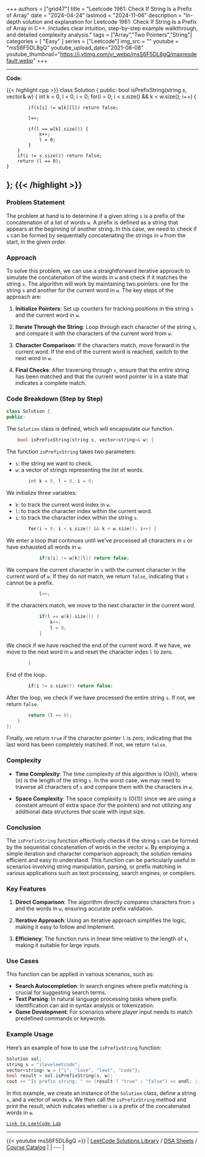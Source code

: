 
+++
authors = ["grid47"]
title = "Leetcode 1961: Check If String Is a Prefix of Array"
date = "2024-04-24"
lastmod = "2024-11-06"
description = "In-depth solution and explanation for Leetcode 1961: Check If String Is a Prefix of Array in C++. Includes clear intuition, step-by-step example walkthrough, and detailed complexity analysis."
tags = ["Array","Two Pointers","String"]
categories = [
    "Easy"
]
series = ["Leetcode"]
img_src = ""
youtube = "msS6F5DL8gQ"
youtube_upload_date="2021-08-08"
youtube_thumbnail="https://i.ytimg.com/vi_webp/msS6F5DL8gQ/maxresdefault.webp"
+++



---
**Code:**

{{< highlight cpp >}}
class Solution {
public:
    bool isPrefixString(string s, vector<string>& w) {
        int k = 0, l = 0, i = 0;
        for(i = 0; i < s.size() && k < w.size(); i++) {
            
            if(s[i] != w[k][l]) return false;
            
            l++;
            
            if(l == w[k].size()) {
                k++;
                l = 0;
            }
        }
        if(i != s.size()) return false;
        return (l == 0);
    }
};
{{< /highlight >}}
---

### Problem Statement

The problem at hand is to determine if a given string `s` is a prefix of the concatenation of a list of words `w`. A prefix is defined as a string that appears at the beginning of another string. In this case, we need to check if `s` can be formed by sequentially concatenating the strings in `w` from the start, in the given order.

### Approach

To solve this problem, we can use a straightforward iterative approach to simulate the concatenation of the words in `w` and check if it matches the string `s`. The algorithm will work by maintaining two pointers: one for the string `s` and another for the current word in `w`. The key steps of the approach are:

1. **Initialize Pointers**: Set up counters for tracking positions in the string `s` and the current word in `w`.

2. **Iterate Through the String**: Loop through each character of the string `s`, and compare it with the characters of the current word from `w`.

3. **Character Comparison**: If the characters match, move forward in the current word. If the end of the current word is reached, switch to the next word in `w`.

4. **Final Checks**: After traversing through `s`, ensure that the entire string has been matched and that the current word pointer is in a state that indicates a complete match.

### Code Breakdown (Step by Step)

```cpp
class Solution {
public:
```
The `Solution` class is defined, which will encapsulate our function.

```cpp
    bool isPrefixString(string s, vector<string>& w) {
```
The function `isPrefixString` takes two parameters:
- `s`: the string we want to check.
- `w`: a vector of strings representing the list of words.

```cpp
        int k = 0, l = 0, i = 0;
```
We initialize three variables:
- `k`: to track the current word index in `w`.
- `l`: to track the character index within the current word.
- `i`: to track the character index within the string `s`.

```cpp
        for(i = 0; i < s.size() && k < w.size(); i++) {
```
We enter a loop that continues until we've processed all characters in `s` or have exhausted all words in `w`.

```cpp
            if(s[i] != w[k][l]) return false;
```
We compare the current character in `s` with the current character in the current word of `w`. If they do not match, we return `false`, indicating that `s` cannot be a prefix.

```cpp
            l++;
```
If the characters match, we move to the next character in the current word.

```cpp
            if(l == w[k].size()) {
                k++;
                l = 0;
            }
```
We check if we have reached the end of the current word. If we have, we move to the next word in `w` and reset the character index `l` to zero.

```cpp
        }
```
End of the loop.

```cpp
        if(i != s.size()) return false;
```
After the loop, we check if we have processed the entire string `s`. If not, we return `false`.

```cpp
        return (l == 0);
    }
};
```
Finally, we return `true` if the character pointer `l` is zero, indicating that the last word has been completely matched. If not, we return `false`.

### Complexity

- **Time Complexity**: The time complexity of this algorithm is \(O(n)\), where \(n\) is the length of the string `s`. In the worst case, we may need to traverse all characters of `s` and compare them with the characters in `w`.

- **Space Complexity**: The space complexity is \(O(1)\) since we are using a constant amount of extra space (for the pointers) and not utilizing any additional data structures that scale with input size.

### Conclusion

The `isPrefixString` function effectively checks if the string `s` can be formed by the sequential concatenation of words in the vector `w`. By employing a simple iteration and character comparison approach, the solution remains efficient and easy to understand. This function can be particularly useful in scenarios involving string manipulation, parsing, or prefix matching in various applications such as text processing, search engines, or compilers.

### Key Features

1. **Direct Comparison**: The algorithm directly compares characters from `s` and the words in `w`, ensuring accurate prefix validation.
  
2. **Iterative Approach**: Using an iterative approach simplifies the logic, making it easy to follow and implement.

3. **Efficiency**: The function runs in linear time relative to the length of `s`, making it suitable for large inputs.

### Use Cases

This function can be applied in various scenarios, such as:
- **Search Autocompletion**: In search engines where prefix matching is crucial for suggesting search terms.
- **Text Parsing**: In natural language processing tasks where prefix identification can aid in syntax analysis or tokenization.
- **Game Development**: For scenarios where player input needs to match predefined commands or keywords.

### Example Usage

Here’s an example of how to use the `isPrefixString` function:

```cpp
Solution sol;
string s = "iloveleetcode";
vector<string> w = {"i", "love", "leet", "code"};
bool result = sol.isPrefixString(s, w);
cout << "Is prefix string: " << (result ? "true" : "false") << endl; // Output: true
```

In this example, we create an instance of the `Solution` class, define a string `s`, and a vector of words `w`. We then call the `isPrefixString` method and print the result, which indicates whether `s` is a prefix of the concatenated words in `w`.

[`Link to LeetCode Lab`](https://leetcode.com/problems/check-if-string-is-a-prefix-of-array/description/)

---
{{< youtube msS6F5DL8gQ >}}
| [LeetCode Solutions Library](https://grid47.xyz/leetcode/) / [DSA Sheets](https://grid47.xyz/sheets/) / [Course Catalog](https://grid47.xyz/courses/) |
| --- |
